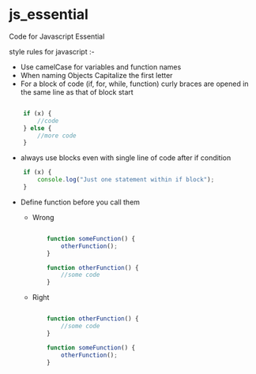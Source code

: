 # js_essential
Code for Javascript Essential

style rules for javascript :-

* Use camelCase for variables and function names
* When naming Objects Capitalize the first letter
* For a block of code (if, for, while, function) curly braces are opened in the same line as that of block start
```javascript

    if (x) { 
        //code
    } else {    
        //more code
    }
```
* always use blocks even with single line of code after if condition 
```javascript
    if (x) {
        console.log("Just one statement within if block");
    }
```
* Define function before you call them
    * Wrong
        ```javascript

            function someFunction() {
                otherFunction();
            }

            function otherFunction() {
                //some code
            }
        ```

    * Right
    
        ```javascript

            function otherFunction() {
                //some code
            }

            function someFunction() {
                otherFunction();
            }
        ```

